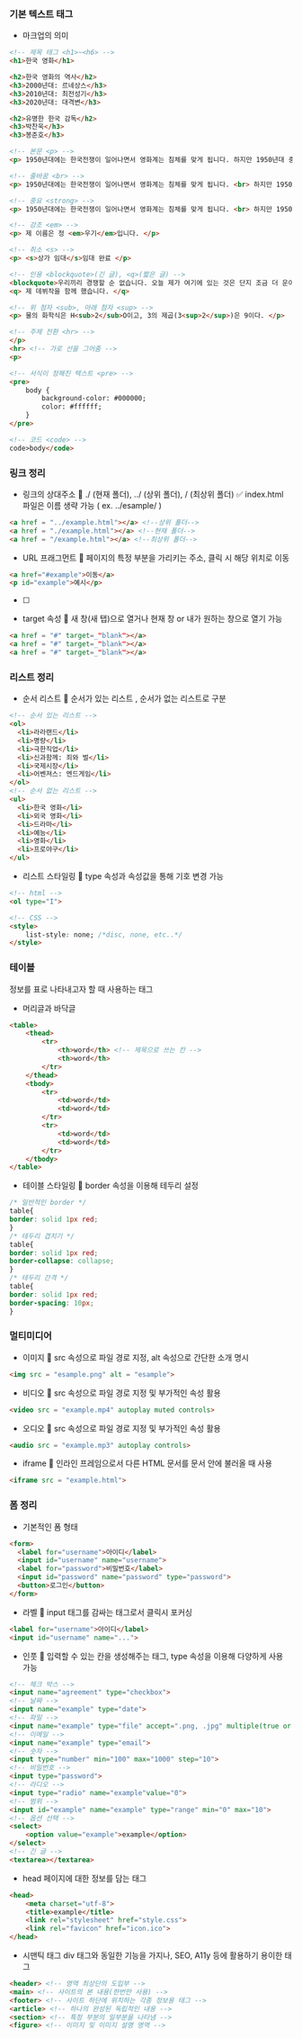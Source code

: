 ### 기본 텍스트 태그

- 마크업의 의미
```HTML
<!-- 제목 태그 <h1>~<h6> -->
<h1>한국 영화</h1>

<h2>한국 영화의 역사</h2>
<h3>2000년대: 르네상스</h3>
<h3>2010년대: 최전성기</h3>
<h3>2020년대: 대격변</h3>

<h2>유명한 한국 감독</h2>
<h3>박찬욱</h3>
<h3>봉준호</h3>

<!-- 본문 <p> -->
<p> 1950년대에는 한국전쟁이 일어나면서 영화계는 침체를 맞게 됩니다. 하지만 1950년대 중반을 지나서 그 사이 발전된 기술에 힘입어 점점 많은 영화가 나오기 시작하더니 1950년대 후반에 들어서는 1년에 100편 가까이 제작되었습니다. </p>

<!-- 줄바꿈 <br> -->
<p> 1950년대에는 한국전쟁이 일어나면서 영화계는 침체를 맞게 됩니다. <br> 하지만 1950년대 중반을 지나서 그 사이 발전된 기술에 힘입어 점점 많은 영화가 나오기 시작하더니 1950년대 후반에 들어서는 1년에 100편 가까이 제작되었습니다. </p>

<!-- 중요 <strong> -->
<p> 1950년대에는 한국전쟁이 일어나면서 영화계는 침체를 맞게 됩니다. <br> 하지만 1950년대 중반을 지나서 그 사이 발전된 기술에 힘입어 점점 많은 영화가 나오기 시작하더니 1950년대 후반에 들어서는 1년에 <strong>100편</strong> 가까이 제작되었습니다. </p>

<!-- 강조 <em> -->
<p> 제 이름은 정 <em>우기</em>입니다. </p>

<!-- 취소 <s> -->
<p> <s>상가 임대</s>임대 완료 </p>

<!-- 인용 <blockquote>(긴 글), <q>(짧은 글) -->
<blockquote>우리끼리 경쟁할 순 없습니다. 오늘 제가 여기에 있는 것은 단지 조금 더 운이 좋았을 뿐이죠. 여러분보다 조금 더 운이 좋았네요.</blockquote>
<q> 제 데뷔작을 함께 했습니다. </q>

<!-- 위 첨자 <sub>, 아래 첨자 <sup> -->
<p> 물의 화학식은 H<sub>2</sub>O이고, 3의 제곱(3<sup>2</sup>)은 9이다. </p>

<!-- 주제 전환 <hr> -->
</p>
<hr> <!-- 가로 선을 그어줌 -->
<p>

<!-- 서식이 정해진 텍스트 <pre> -->
<pre>
    body {
        background-color: #000000;
        color: #ffffff;
    }
</pre>

<!-- 코드 <code> -->
code>body</code>
```


### 링크 정리

- 링크의 상대주소
🔖 ./ (현재 폴더), ../ (상위 폴더), / (최상위 폴더)
✅ index.html 파일은 이름 생략 가능 ( ex. ../esample/ )
```HTML
<a href = "../example.html"></a> <!--상위 폴더-->
<a href = "./example.html"></a> <!--현재 폴더-->
<a href = "/example.html"></a> <!--최상위 폴더-->
```

- URL 프래그먼트
🔖 페이지의 특정 부분을 가리키는 주소, 클릭 시 해당 위치로 이동
```html
<a href="#example">이동</a>
<p id="example">예시</p>
```
- [ ] 
- target 속성
🔖 새 창(새 탭)으로 열거나 현재 창 or 내가 원하는 창으로 열기 가능
```HTML
<a href = "#" target=_"blank"></a>
<a href = "#" target=_"blank"></a>
<a href = "#" target=_"blank"></a>
```

### 리스트 정리

- 순서 리스트
🔖 순서가 있는 리스트 , 순서가 없는 리스트로 구분
```HTml
<!-- 순서 있는 리스트 -->
<ol>
  <li>라라랜드</li>
  <li>명량</li>
  <li>극한직업</li>
  <li>신과함께: 죄와 벌</li>
  <li>국제시장</li>
  <li>어벤져스: 엔드게임</li>
</ol>
<!-- 순서 없는 리스트 -->
<ul>
  <li>한국 영화</li>
  <li>외국 영화</li>
  <li>드라마</li>
  <li>예능</li>
  <li>영화</li>
  <li>프로야구</li>
</ul>
```

- 리스트 스타일링
🔖 type 속성과 속성값을 통해 기호 변경 가능
```html
<!-- html -->
<ol type="I">

<!-- CSS -->
<style>
	list-style: none; /*disc, none, etc..*/
</style>
```

### 테이블
정보를 표로 나타내고자 할 때 사용하는 태그

- 머리글과 바닥글
```html
<table>
	<thead> 
		<tr> 
			<th>word</th> <!-- 제목으로 쓰는 칸 -->
			<th>word</th>
		</tr>
	</thead>
	<tbody>
		<tr>
			<td>word</td> 
			<td>word</td>
		</tr>
		<tr>
			<td>word</td>
			<td>word</td>
		</tr>
	</tbody>
</table>	
```

- 테이블 스타일링
🔖 border 속성을 이용해 테두리 설정
```CSS
/* 일반적인 border */
table{
border: solid 1px red;
}
/* 테두리 겹치기 */
table{
border: solid 1px red;
border-collapse: collapse;
}
/* 테두리 간격 */
table{
border: solid 1px red;
border-spacing: 10px;
}
```

### 멀티미디어

- 이미지
🔖 src 속성으로 파일 경로 지정, alt 속성으로 간단한 소개 명시
```html
<img src = "esample.png" alt = "esample">
```

- 비디오
🔖 src 속성으로 파일 경로 지정 및 부가적인 속성 활용
```html
<video src = "example.mp4" autoplay muted controls>
```

- 오디오
🔖 src 속성으로 파일 경로 지정 및 부가적인 속성 활용
```html
<audio src = "example.mp3" autoplay controls>
```

- iframe
🔖 인라인 프레임으로서 다른 HTML 문서를 문서 안에 불러올 때 사용
```html
<iframe src = "example.html">
```

### 폼 정리

- 기본적인 폼 형태
```HTML
<form>
  <label for="username">아이디</label>
  <input id="username" name="username">
  <label for="password">비밀번호</label>
  <input id="password" name="password" type="password">
  <button>로그인</button>
</form>
```

- 라벨
🔖 input 태그를 감싸는 태그로서 클릭시 포커싱
```HTML
<label for="username">아이디</label>
<input id="username" name="...">
```

- 인풋
🔖 입력할 수 있는 칸을 생성해주는 태그, type 속성을 이용해 다양하게 사용 가능
```html
<!-- 체크 박스 -->
<input name="agreement" type="checkbox">
<!-- 날짜 -->
<input name="example" type="date">
<!-- 파일 -->
<input name="example" type="file" accept=".png, .jpg" multiple(true or false)>
<!-- 이메일 -->
<input name="example" type="email">
<!-- 숫자 -->
<input type="number" min="100" max="1000" step="10">
<!-- 비밀번호 -->
<input type="password">
<!-- 라디오 -->
<input type="radio" name="example"value="0">
<!-- 범위 -->
<input id="example" name="example" type="range" min="0" max="10">
<!-- 옵션 선택 -->
<select>
	<option value="example">example</option>
</select>
<!-- 긴 글 -->
<textarea></textarea>
```

- head
페이지에 대한 정보를 담는 태그
```HTML
<head>
	<meta charset="utf-8">
	<title>example</title>
	<link rel="stylesheet" href="style.css">
	<link rel="favicon" href="icon.ico">
</head>
```

- 시맨틱 태그
div 태그와 동일한 기능을 가지나, SEO, A11y 등에 활용하기 용이한 태그
```HTML
<header> <!-- 영역 최상단의 도입부 -->
<main> <!-- 사이트의 본 내용(한번만 사용) -->
<footer> <!-- 사이트 하단에 위치하는 각종 정보용 태그 -->
<article> <!-- 하나의 완성된 독립적인 내용 -->
<section> <!-- 특정 부분의 일부분을 나타냄 -->
<figure> <!-- 이미지 및 이미지 설명 영역 -->
```